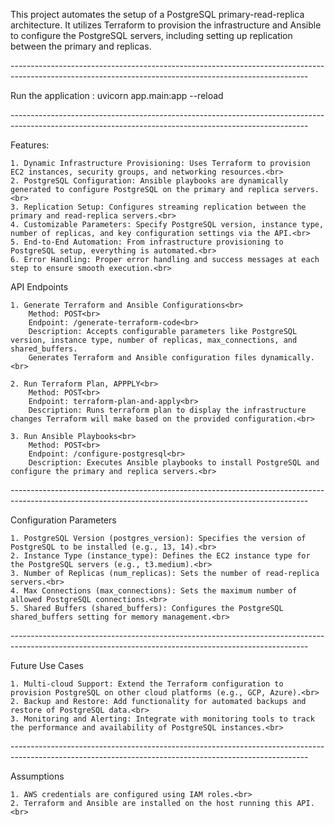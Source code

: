 This project automates the setup of a PostgreSQL primary-read-replica architecture. It utilizes Terraform to provision the infrastructure and Ansible to configure the PostgreSQL servers, including setting up replication between the primary and replicas.

--------------------------------------------------------------------------------------------------------------------------------------------------------<br>

Run the application : uvicorn app.main:app --reload

--------------------------------------------------------------------------------------------------------------------------------------------------------<br>

Features:<br>

    1. Dynamic Infrastructure Provisioning: Uses Terraform to provision EC2 instances, security groups, and networking resources.<br>
    2. PostgreSQL Configuration: Ansible playbooks are dynamically generated to configure PostgreSQL on the primary and replica servers.<br>
    3. Replication Setup: Configures streaming replication between the primary and read-replica servers.<br>
    4. Customizable Parameters: Specify PostgreSQL version, instance type, number of replicas, and key configuration settings via the API.<br>
    5. End-to-End Automation: From infrastructure provisioning to PostgreSQL setup, everything is automated.<br>
    6. Error Handling: Proper error handling and success messages at each step to ensure smooth execution.<br>

API Endpoints<br>
    
    1. Generate Terraform and Ansible Configurations<br>
        Method: POST<br>
        Endpoint: /generate-terraform-code<br>
        Description: Accepts configurable parameters like PostgreSQL version, instance type, number of replicas, max_connections, and shared_buffers. 
        Generates Terraform and Ansible configuration files dynamically.<br>

    2. Run Terraform Plan, APPPLY<br>
        Method: POST<br>
        Endpoint: terraform-plan-and-apply<br>
        Description: Runs terraform plan to display the infrastructure changes Terraform will make based on the provided configuration.<br>

    3. Run Ansible Playbooks<br>
        Method: POST<br>
        Endpoint: /configure-postgresql<br>
        Description: Executes Ansible playbooks to install PostgreSQL and configure the primary and replica servers.<br>

--------------------------------------------------------------------------------------------------------------------------------------------------------<br>

Configuration Parameters<br>

    1. PostgreSQL Version (postgres_version): Specifies the version of PostgreSQL to be installed (e.g., 13, 14).<br>
    2. Instance Type (instance_type): Defines the EC2 instance type for the PostgreSQL servers (e.g., t3.medium).<br>
    3. Number of Replicas (num_replicas): Sets the number of read-replica servers.<br>
    4. Max Connections (max_connections): Sets the maximum number of allowed PostgreSQL connections.<br>
    5. Shared Buffers (shared_buffers): Configures the PostgreSQL shared_buffers setting for memory management.<br>

--------------------------------------------------------------------------------------------------------------------------------------------------------<br>

Future Use Cases<br>

    1. Multi-cloud Support: Extend the Terraform configuration to provision PostgreSQL on other cloud platforms (e.g., GCP, Azure).<br>
    2. Backup and Restore: Add functionality for automated backups and restore of PostgreSQL data.<br>
    3. Monitoring and Alerting: Integrate with monitoring tools to track the performance and availability of PostgreSQL instances.<br>

--------------------------------------------------------------------------------------------------------------------------------------------------------<br>

Assumptions<br>

    1. AWS credentials are configured using IAM roles.<br>
    2. Terraform and Ansible are installed on the host running this API.<br>
